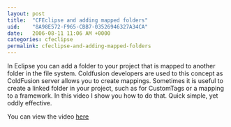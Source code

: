 ```yaml
---
layout: post
title:  "CFEclipse and adding mapped folders"
uid:	"8A98E572-F965-CBB7-03526946327A34CA"
date:   2006-08-11 11:06 AM +0000
categories: cfeclipse
permalink: cfeclipse-and-adding-mapped-folders
---
```

In Eclipse you can add a folder to your project that is mapped to another folder in the file system. Coldfusion developers are used to this concept as ColdFusion server allows you to create mappings. Sometimes it is useful to create a linked folder in your project, such as for CustomTags or a mapping to a framework. In this video I show you how to do that. Quick simple, yet oddly effective.


You can view the video <a href="http://media.libsyn.com/media/markdrew/MappedFolders_copy_1.mov">here</a>